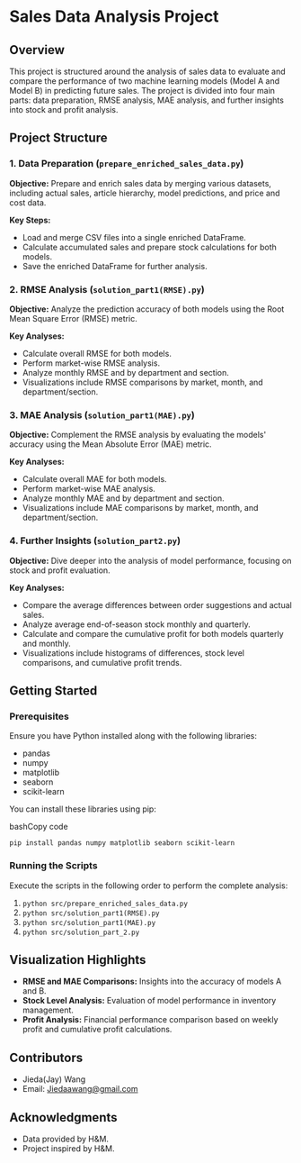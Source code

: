 # Sales Data Analysis Project

## Overview

This project is structured around the analysis of sales data to evaluate and compare the performance of two machine learning models (Model A and Model B) in predicting future sales. The project is divided into four main parts: data preparation, RMSE analysis, MAE analysis, and further insights into stock and profit analysis.

## Project Structure

### 1. Data Preparation (`prepare_enriched_sales_data.py`)

**Objective:** Prepare and enrich sales data by merging various datasets, including actual sales, article hierarchy, model predictions, and price and cost data.

**Key Steps:**

- Load and merge CSV files into a single enriched DataFrame.
- Calculate accumulated sales and prepare stock calculations for both models.
- Save the enriched DataFrame for further analysis.

### 2. RMSE Analysis (`solution_part1(RMSE).py`)

**Objective:** Analyze the prediction accuracy of both models using the Root Mean Square Error (RMSE) metric.

**Key Analyses:**

- Calculate overall RMSE for both models.
- Perform market-wise RMSE analysis.
- Analyze monthly RMSE and by department and section.
- Visualizations include RMSE comparisons by market, month, and department/section.

### 3. MAE Analysis (`solution_part1(MAE).py`)

**Objective:** Complement the RMSE analysis by evaluating the models' accuracy using the Mean Absolute Error (MAE) metric.

**Key Analyses:**

- Calculate overall MAE for both models.
- Perform market-wise MAE analysis.
- Analyze monthly MAE and by department and section.
- Visualizations include MAE comparisons by market, month, and department/section.

### 4. Further Insights (`solution_part2.py`)

**Objective:** Dive deeper into the analysis of model performance, focusing on stock and profit evaluation.

**Key Analyses:**

- Compare the average differences between order suggestions and actual sales.
- Analyze average end-of-season stock monthly and quarterly.
- Calculate and compare the cumulative profit for both models quarterly and monthly.
- Visualizations include histograms of differences, stock level comparisons, and cumulative profit trends.

## Getting Started

### Prerequisites

Ensure you have Python installed along with the following libraries:

- pandas
- numpy
- matplotlib
- seaborn
- scikit-learn

You can install these libraries using pip:

bashCopy code

`pip install pandas numpy matplotlib seaborn scikit-learn`

### Running the Scripts

Execute the scripts in the following order to perform the complete analysis:

1. `python src/prepare_enriched_sales_data.py`
2. `python src/solution_part1(RMSE).py`
3. `python src/solution_part1(MAE).py`
4. `python src/solution_part_2.py`

## Visualization Highlights

- **RMSE and MAE Comparisons:** Insights into the accuracy of models A and B.
- **Stock Level Analysis:** Evaluation of model performance in inventory management.
- **Profit Analysis:** Financial performance comparison based on weekly profit and cumulative profit calculations.

## Contributors

- Jieda(Jay) Wang
- Email: Jiedaawang@gmail.com

## Acknowledgments

- Data provided by H&M.
- Project inspired by H&M.
